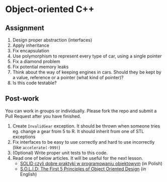 # Object-oriented C++

## Assignment

1. Design proper abstraction (interfaces)
2. Apply inheritance
3. Fix encapsulation
4. Use polymorphism to represent every type of car, using a single pointer
5. Fix a diamond problem
6. Fix potential memory leaks
7. Think about the way of keeping engines in cars. Should they be kept by a value, reference or a pointer (what kind of pointer)?
8. Is this code testable?

## Post-work

You can work in groups or individually. Please fork the repo and submit a Pull Request after you have finished.

1. Create `InvalidGear` exception. It should be thrown when someone tries eg. change a gear from 5 to R. It should inherit from one of STL exceptions
2. Fix interfaces to be easy to use correctly and hard to use incorrectly (like `accelerate(-999)`)
3. (Optional) Write proper unit tests to this code.
4. Read one of below articles. It will be useful for the next lesson.
    - [SOLID czyli dobre praktyki w programowaniu obiektowym](https://www.samouczekprogramisty.pl/solid-czyli-dobre-praktyki-w-programowaniu-obiektowym/) (in Polish)
    - [S.O.L.I.D: The First 5 Principles of Object Oriented Design](https://scotch.io/bar-talk/s-o-l-i-d-the-first-five-principles-of-object-oriented-design) (in English)
